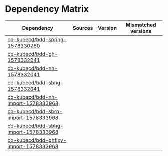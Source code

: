 # Dependency Matrix

Dependency | Sources | Version | Mismatched versions
---------- | ------- | ------- | -------------------
[cb-kubecd/bdd-spring-1578330760](https://github.com/cb-kubecd/bdd-spring-1578330760.git) |  | []() | 
[cb-kubecd/bdd-gh-1578332041](https://github.com/cb-kubecd/bdd-gh-1578332041.git) |  | []() | 
[cb-kubecd/bdd-nh-1578332041](https://github.com/cb-kubecd/bdd-nh-1578332041.git) |  | []() | 
[cb-kubecd/bdd-sbhg-1578332041](https://github.com/cb-kubecd/bdd-sbhg-1578332041.git) |  | []() | 
[cb-kubecd/bdd-nh-import-1578333968](https://github.com/cb-kubecd/bdd-nh-import-1578333968.git) |  | []() | 
[cb-kubecd/bdd-sbrp-import-1578333968](https://github.com/cb-kubecd/bdd-sbrp-import-1578333968.git) |  | []() | 
[cb-kubecd/bdd-sbhg-import-1578333968](https://github.com/cb-kubecd/bdd-sbhg-import-1578333968.git) |  | []() | 
[cb-kubecd/bdd-ghfjxy-import-1578333968](https://github.com/cb-kubecd/bdd-ghfjxy-import-1578333968.git) |  | []() | 
